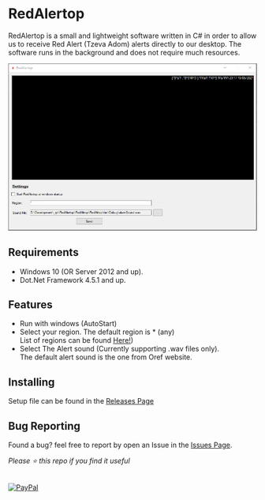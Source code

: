 # RedAlertop
RedAlertop is a small and lightweight software written in C# in order to allow us to receive Red Alert (Tzeva Adom) alerts directly to our desktop. The software runs in the background and does not require much resources.

[![RedAlertop](https://github.com/t0mer/RedAlertop/blob/main/screeshots/redalertop.png?raw=true "RedAlertop")](https://github.com/t0mer/RedAlertop/blob/main/screeshots/redalertop.png?raw=true "RedAlertop")

## Requirements
* Windows 10 (OR Server 2012 and up).
* Dot.Net Framework 4.5.1 and up.

## Features
* Run with windows (AutoStart)
* Select your region. The default region is * (any) <br/>
  List of regions can be found [Here!](https://www.oref.org.il//12481-he/Pakar.aspx))
* Select The Alert sound (Currently supporting .wav files only).<br/>
  The default alert sound is the one from Oref website.

## Installing
Setup file can be found in the  [Releases Page](https://github.com/t0mer/RedAlertop/releases)


## Bug Reporting
Found a bug? feel free to report by open an Issue in the [Issues Page](https://github.com/t0mer/RedAlertop/issues).


*Please :star: this repo if you find it useful*

<p align="left"><br>
<a href="https://www.paypal.com/paypalme/techblogil?locale.x=he_IL" target="_blank"><img src="http://khrolenok.ru/support_paypal.png" alt="PayPal" width="250" height="48"></a>
</p>

